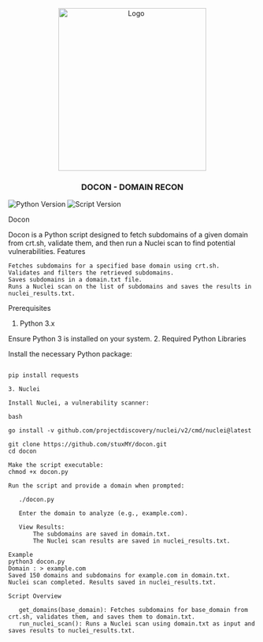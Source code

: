 <div align="center">
    <a href="https://github.com/stuxMY/docon">
        <img src="https://i.ibb.co/8dNMMss/Gemini-Generated-Image-v16drlv16drlv16d.jpg" alt="Logo" width="300" height="330">
    </a>
    <h3>DOCON - DOMAIN RECON</h3>
</div>

![Python Version](https://img.shields.io/badge/Python-3.x-blue?logo=python&logoColor=white)
![Script Version](https://img.shields.io/badge/Version-v1.2.0-orange)


Docon

Docon is a Python script designed to fetch subdomains of a given domain from crt.sh, validate them, and then run a Nuclei scan to find potential vulnerabilities.
Features

    Fetches subdomains for a specified base domain using crt.sh.
    Validates and filters the retrieved subdomains.
    Saves subdomains in a domain.txt file.
    Runs a Nuclei scan on the list of subdomains and saves the results in nuclei_results.txt.

Prerequisites
1. Python 3.x

Ensure Python 3 is installed on your system.
2. Required Python Libraries

Install the necessary Python package:

 ```python3

pip install requests

3. Nuclei

Install Nuclei, a vulnerability scanner:

bash

go install -v github.com/projectdiscovery/nuclei/v2/cmd/nuclei@latest

git clone https://github.com/stuxMY/docon.git
cd docon

Make the script executable:
chmod +x docon.py

Run the script and provide a domain when prompted:

    ./docon.py

    Enter the domain to analyze (e.g., example.com).

    View Results:
        The subdomains are saved in domain.txt.
        The Nuclei scan results are saved in nuclei_results.txt.

Example
python3 docon.py
Domain : > example.com
Saved 150 domains and subdomains for example.com in domain.txt.
Nuclei scan completed. Results saved in nuclei_results.txt.

Script Overview

    get_domains(base_domain): Fetches subdomains for base_domain from crt.sh, validates them, and saves them to domain.txt.
    run_nuclei_scan(): Runs a Nuclei scan using domain.txt as input and saves results to nuclei_results.txt.
